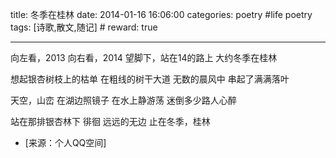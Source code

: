 title: 冬季在桂林 
date: 2014-01-16 16:06:00
categories: poetry #life poetry
tags: [诗歌,散文,随记]  # <!--more-->
reward: true

---

向左看，2013
向右看，2014
望脚下，站在14的路上
大约冬季在桂林

 <!--more-->
 
想起银杏树枝上的枯单
在粗线的树干大道
无数的晨风中
串起了满满落叶

天空，山峦
在湖边照镜子
在水上静游荡
迷倒多少路人心醉

站在那排银杏林下
徘徊
远远的无边
止在冬季，桂林



- [来源：个人QQ空间]
